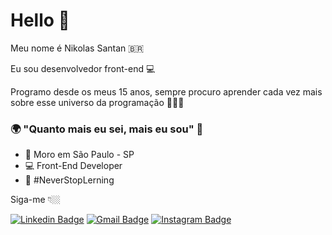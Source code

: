 # Hello 👋

Meu nome é Nikolas Santan 🇧🇷

Eu sou desenvolvedor front-end  💻

Programo desde os meus 15 anos, sempre procuro aprender cada vez mais sobre esse universo da programação  👨🏻‍💻

### 🌍 "Quanto mais eu sei, mais eu sou" 🧠

- 📍 Moro em São Paulo - SP
- 💻 Front-End Developer
- 🚀 #NeverStopLerning


Siga-me 👇🏼


[![Linkedin Badge](https://img.shields.io/badge/-LinkedIn-blue?style=for-the-badge&logo=linkedin&logoColor=white)](www.linkedin.com/in/nikolas-santana-0a00091a7) 
[![Gmail Badge](https://img.shields.io/badge/-nikolasdssantana@gmail.com-c14438?style=for-the-badge&logo=gmail&logoColor=white)](mailto:nikolasdssantana@gmail.com)
[![Instagram Badge](https://img.shields.io/badge/-Instagram-violet?style=flat-square&logo=Instagram&logoColor=white&link=https://www.instagram.com/papodedev/)](https://www.instagram.com/nikolas.dev/) 
